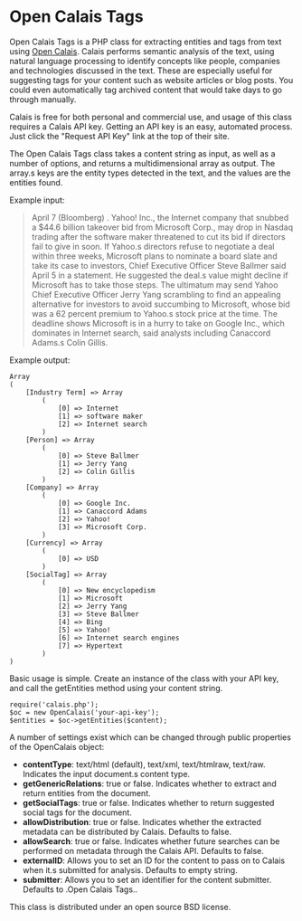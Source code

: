 # Open Calais Tags #

Open Calais Tags is a PHP class for extracting entities and tags from text using [Open Calais](http://www.opencalais.com). Calais performs semantic analysis of the text, using natural language processing to identify concepts like people, companies and technologies discussed in the text. These are especially useful for suggesting tags for your content such as website articles or blog posts. You could even automatically tag archived content that would take days to go through manually.

Calais is free for both personal and commercial use, and usage of this class requires a Calais API key. Getting an API key is an easy, automated process. Just click the "Request API Key" link at the top of their site.

The Open Calais Tags class takes a content string as input, as well as a number of options, and returns a multidimensional array as output. The array.s keys are the entity types detected in the text, and the values are the entities found.

Example input:

> April 7 (Bloomberg) . Yahoo! Inc., the Internet company that snubbed a $44.6 billion takeover bid from Microsoft Corp., may drop in Nasdaq trading after the software maker threatened to cut its bid if directors fail to give in soon.
> If Yahoo.s directors refuse to negotiate a deal within three weeks, Microsoft plans to nominate a board slate and take its case to investors, Chief Executive Officer Steve Ballmer said April 5 in a statement. He suggested the deal.s value might decline if Microsoft has to take those steps.
> The ultimatum may send Yahoo Chief Executive Officer Jerry Yang scrambling to find an appealing alternative for investors to avoid succumbing to Microsoft, whose bid was a 62 percent premium to Yahoo.s stock price at the time. The deadline shows Microsoft is in a hurry to take on Google Inc., which dominates in Internet search, said analysts including Canaccord Adams.s Colin Gillis.

Example output:

    Array
    (
        [Industry Term] => Array
            (
                [0] => Internet
                [1] => software maker
                [2] => Internet search
            )
        [Person] => Array
            (
                [0] => Steve Ballmer
                [1] => Jerry Yang
                [2] => Colin Gillis
            )
        [Company] => Array
            (
                [0] => Google Inc.
                [1] => Canaccord Adams
                [2] => Yahoo!
                [3] => Microsoft Corp.
            )
        [Currency] => Array
            (
                [0] => USD
            )
        [SocialTag] => Array
            (
                [0] => New encyclopedism
                [1] => Microsoft
                [2] => Jerry Yang
                [3] => Steve Ballmer
                [4] => Bing
                [5] => Yahoo!
                [6] => Internet search engines
                [7] => Hypertext
            )
    )

Basic usage is simple. Create an instance of the class with your API key, and call the getEntities method using your content string.

    require('calais.php');
    $oc = new OpenCalais('your-api-key');
    $entities = $oc->getEntities($content);

A number of settings exist which can be changed through public properties of the OpenCalais object:

* **contentType**: text/html (default), text/xml, text/htmlraw, text/raw. Indicates the input document.s content type.
* **getGenericRelations**: true or false. Indicates whether to extract and return entities from the document.
* **getSocialTags**: true or false. Indicates whether to return suggested social tags for the document.
* **allowDistribution**: true or false. Indicates whether the extracted metadata can be distributed by Calais. Defaults to false.
* **allowSearch**: true or false. Indicates whether future searches can be performed on metadata through the Calais API. Defaults to false.
* **externalID**: Allows you to set an ID for the content to pass on to Calais when it.s submitted for analysis. Defaults to empty string.
* **submitter**: Allows you to set an identifier for the content submitter. Defaults to .Open Calais Tags..

This class is distributed under an open source BSD license.
